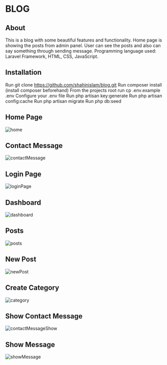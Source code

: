 # BLOG
## About
This is a blog with some beautiful features and functionality. Home page is showing the posts from admin panel. User can see the posts and also can say something through sending message.
Programming language used: Laravel Framework, HTML, CSS, JavaScript.

## Installation
Run git clone https://github.com/shahinislam/blog.git
Run composer install (install composer beforehand)
From the projects root run cp .env.example .env
Configure your .env file
Run php artisan key:generate
Run php artisan config:cache
Run php artisan migrate
Run php db:seed


## Home Page
![home](https://user-images.githubusercontent.com/33843231/70906016-972bc000-202f-11ea-86c7-54dbf138cc7f.jpg)
## Contact Message
![contactMessage](https://user-images.githubusercontent.com/33843231/70906543-cdb60a80-2030-11ea-9ba7-4e3860a6bc8d.jpg)
## Login Page
![loginPage](https://user-images.githubusercontent.com/33843231/70906565-dd355380-2030-11ea-9def-6af63c0be71d.jpg)
## Dashboard
![dashboard](https://user-images.githubusercontent.com/33843231/70906577-e6262500-2030-11ea-8f61-69f0d98c622b.jpg)
## Posts
![posts](https://user-images.githubusercontent.com/33843231/70906594-f50cd780-2030-11ea-998f-3abd597121ac.jpg)
## New Post
![newPost](https://user-images.githubusercontent.com/33843231/70906595-f76f3180-2030-11ea-9804-d1ad4f6f6fd7.jpg)
## Create Category
![category](https://user-images.githubusercontent.com/33843231/70906615-00600300-2031-11ea-9b9f-198faad2ee47.jpg)
## Show Contact Message
![contactMessageShow](https://user-images.githubusercontent.com/33843231/70906625-0524b700-2031-11ea-9a2c-7645f271f9dc.jpg)
## Show Message
![showMessage](https://user-images.githubusercontent.com/33843231/70906632-0950d480-2031-11ea-8fda-acfeeb0d8260.jpg)



